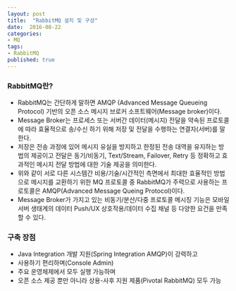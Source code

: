 ```yaml
---
layout: post
title:  "RabbitMQ 설치 및 구성"
date:  2016-08-22
categories:
- MQ
tags:
- RabbitMQ
published: true
---
```

### RabbitMQ란?

* RabbitMQ는 간단하게 말하면 AMQP (Advanced Message Queueing Protocol) 기반의 오픈 소스 메시지 브로커 소프트웨어(Message broker)이다.
* Message Broker는 프로세스 또는 서버간 데이터(메시지) 전달을 약속된 프로토콜에 따라 효율적으로 송/수신 하기 위해 저장 및 전달을 수행하는 연결자(서버)를 말한다.
* 저장은 전송 과정에 있어 메시지 유실을 방지하고 한정된 전송 대역을 유지하는 방법의 제공이고 전달은 동기/비동기, Text/Stream, Failover, Retry 등 정확하고 효과적인 메시지 전달 방법에 대한 기술 제공을 의미한다.
* 위와 같이 서로 다른 시스템간 비용/기술/시간적인 측면에서 최대한 효율적인 방법으로 메시지를 교환하기 위한 MQ 프로토콜 중 RabbitMQ가 주력으로 사용하는 프로토콜은 AMQP(Advanced Message Queing Protocol)이다.
* Message Broker가 가지고 있는 비동기/분산/다중 프로토콜 메시징 기능은 모바일 서버 생태계의 데이터 Push/UX 상호작용/데이터 수집 채널 등 다양한 요건을 만족할 수 있다.

### 구축 장점

* Java Integration 개발 지원(Spring Integration AMQP)이 강력하고
* 사용하기 편리하며(Console Admin)
* 주요 운영체제에서 모두 실행 가능하며
* 오픈 소스 제공 뿐만 아니라 상용-사후 지원 제품(Pivotal RabbitMQ) 모두 가능

